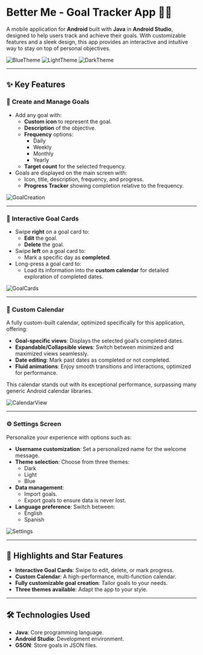 # Better Me - Goal Tracker App 📱🎯

A mobile application for **Android** built with **Java** in **Android Studio**, designed to help users track and achieve their goals. With customizable features and a sleek design, this app provides an interactive and intuitive way to stay on top of personal objectives.

![BlueTheme](./BlueTheme.jpg)
![LightTheme](./LightTheme.jpg)
![DarkTheme](./DarkTheme.jpg)

---

## ✨ Key Features

### 📝 **Create and Manage Goals**
- Add any goal with:
  - **Custom icon** to represent the goal.
  - **Description** of the objective.
  - **Frequency** options:
    - Daily
    - Weekly
    - Monthly
    - Yearly
  - **Target count** for the selected frequency.
- Goals are displayed on the main screen with:
  - Icon, title, description, frequency, and progress.
  - **Progress Tracker** showing completion relative to the frequency.
 
![GoalCreation](./GoalCreation.jpg)

---

### 🎯 **Interactive Goal Cards**
- Swipe **right** on a goal card to:
  - **Edit** the goal.
  - **Delete** the goal.
- Swipe **left** on a goal card to:
  - Mark a specific day as **completed**.
- Long-press a goal card to:
  - Load its information into the **custom calendar** for detailed exploration of completed dates.
 
![GoalCards](./GoalCards.jpg)

---

### 📆 **Custom Calendar**
A fully custom-built calendar, optimized specifically for this application, offering:
- **Goal-specific views**: Displays the selected goal’s completed dates.
- **Expandable/Collapsible views**: Switch between minimized and maximized views seamlessly.
- **Date editing**: Mark past dates as completed or not completed.
- **Fluid animations**: Enjoy smooth transitions and interactions, optimized for performance.

This calendar stands out with its exceptional performance, surpassing many generic Android calendar libraries.

![CalendarView](./CalendarView.jpg)

---

### ⚙️ **Settings Screen**
Personalize your experience with options such as:
- **Username customization**: Set a personalized name for the welcome message.
- **Theme selection**: Choose from three themes:
  - Dark
  - Light
  - Blue
- **Data management**:
  - Import goals.
  - Export goals to ensure data is never lost.
- **Language preference**: Switch between:
  - English
  - Spanish
 
![Settings](./Settings.jpg)

---

## 🚀 Highlights and Star Features
- **Interactive Goal Cards**: Swipe to edit, delete, or mark progress.
- **Custom Calendar**: A high-performance, multi-function calendar.
- **Fully customizable goal creation**: Tailor goals to your needs.
- **Three themes available**: Adapt the app to your style.

---

## 🛠️ Technologies Used
- **Java**: Core programming language.
- **Android Studio**: Development environment.
- **GSON**: Store goals in JSON files.
